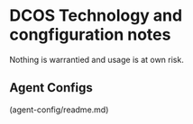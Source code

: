 # DCOS Technology and congfiguration notes

Nothing is warrantied and usage is at own risk.

## Agent Configs

(agent-config/readme.md)
